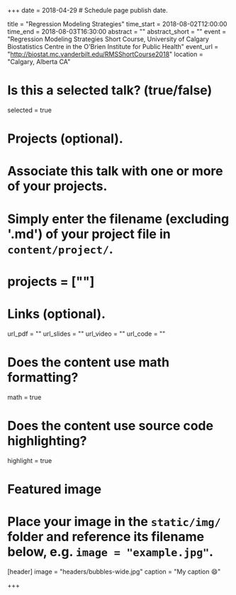 +++
date = 2018-04-29  # Schedule page publish date.

title = "Regression Modeling Strategies"
time_start = 2018-08-02T12:00:00
time_end = 2018-08-03T16:30:00
abstract = ""
abstract_short = ""
event = "Regression Modeling Strategies Short Course, University of Calgary Biostatistics Centre in the O'Brien Institute for Public Health"
event_url = "http://biostat.mc.vanderbilt.edu/RMSShortCourse2018"
location = "Calgary, Alberta CA"

# Is this a selected talk? (true/false)
selected = true

# Projects (optional).
#   Associate this talk with one or more of your projects.
#   Simply enter the filename (excluding '.md') of your project file in `content/project/`.
# projects = [""]

# Links (optional).
url_pdf = ""
url_slides = ""
url_video = ""
url_code = ""

# Does the content use math formatting?
math = true

# Does the content use source code highlighting?
highlight = true

# Featured image
# Place your image in the `static/img/` folder and reference its filename below, e.g. `image = "example.jpg"`.
[header]
image = "headers/bubbles-wide.jpg"
caption = "My caption :smile:"

+++

